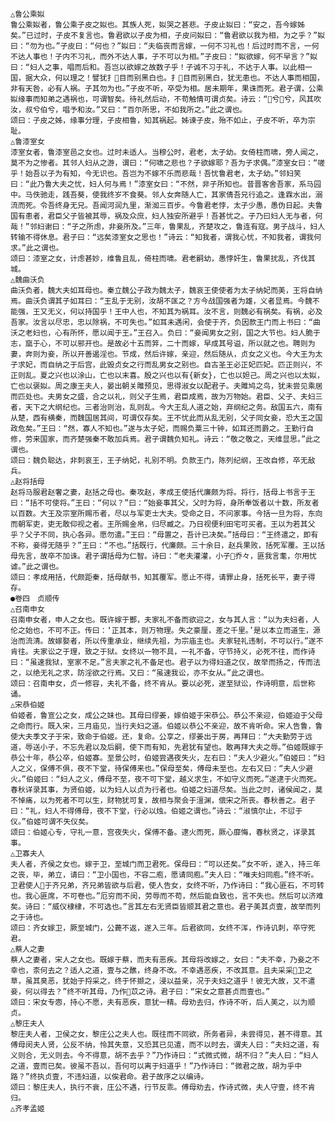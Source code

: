 <!-- { "loadSidebar": true } -->
    △鲁公乘姒
    鲁公乘姒者，鲁公乘子皮之姒也。其族人死，姒哭之甚悲。子皮止姒曰：“安之，吾今嫁姊矣。”已过时，子皮不复言也。鲁君欲以子皮为相，子皮问姒曰：“鲁君欲以我为相，为之乎？”姒曰：“勿为也。”子皮曰：“何也？”姒曰：“夫临丧而言嫁，一何不习礼也！后过时而不言，一何不达人事也！子内不习礼，而外不达人事，子不可以为相。”子皮曰：“姒欲嫁，何不早言？”姒曰：“妇人之事，唱而后和。吾岂以欲嫁之故数子乎！子诚不习于礼，不达于人事。以此相一国，据大众，何以理之！譬犹扌目而别黑白也。扌目而别黑白，犹无患也。不达人事而相国，非有天咎，必有人祸。子其勿为也。”子皮不听，卒受为相。居未期年，果诛而死。君子谓，公乘姒缘事而知弟之遇祸也，可谓智矣。待礼然后动，不苟触情可谓贞矣。诗云：“兮兮，风其吹汝，叔兮伯兮，唱予和汝。”又曰：“百尔所思，不如我所之。”此之谓也。
    颂曰：子皮之姊，缘事分理，子皮相鲁，知其祸起。姊谏子皮，殆不如止，子皮不听，卒为宗耻。
    △鲁漆室女
    漆室女者，鲁漆室邑之女也。过时未适人。当穆公时，君老，太子幼。女倚柱而啸，旁人闻之，莫不为之惨者。其邻人妇从之游，谓曰：“何啸之悲也？子欲嫁耶？吾为子求偶。”漆室女曰：“嗟乎！始吾以子为有知，今无识也。吾岂为不嫁不乐而悲哉！吾忧鲁君老，太子幼。”邻妇笑曰：“此乃鲁大夫之忧，妇人何与焉！”漆室女曰：“不然，非子所知也。昔晋客舍吾家，系马园中。马佚驰走，践吾葵，使我终岁不食葵。邻人女奔随人亡，其家倩吾兄行追之。逢霖水出，溺流而死。令吾终身无兄。吾闻河润九里，渐洳三百步。今鲁君老悖，太子少愚，愚伪日起。夫鲁国有患者，君臣父子皆被其辱，祸及众庶，妇人独安所避乎！吾甚忧之。子乃曰妇人无与者，何哉！”邻妇谢曰：“子之所虑，非妾所及。”三年，鲁果乱，齐楚攻之，鲁连有寇。男子战斗，妇人转输不得休息。君子曰：“远矣漆室女之思也！”诗云：“知我者，谓我心忧，不知我者，谓我何求。”此之谓也。
    颂曰：漆室之女，计虑甚妙，维鲁且乱，倚柱而啸。君老嗣幼，愚悖奸生，鲁果扰乱，齐伐其城。
    △魏曲沃负
    曲沃负者，魏大夫如耳母也。秦立魏公子政为魏太子，魏哀王使使者为太子纳妃而美，王将自纳焉。曲沃负谓其子如耳曰：“王乱于无别，汝胡不匡之？方今战国强者为雄，义者显焉。今魏不能强，王又无义，何以持国乎！王中人也，不知其为祸耳。汝不言，则魏必有祸矣。有祸，必及吾家。汝言以尽忠，忠以除祸，不可失也。”如耳未遇闲，会使于齐，负因款王门而上书曰：“曲沃之老妇也，心有所怀，愿以闻于王。”王召入。负曰：“妾闻男女之别，国之大节也。妇人脆于志，窳于心，不可以邪开也。是故必十五而笄，二十而嫁，早成其号谥，所以就之也。聘则为妻，奔则为妾，所以开善遏淫也。节成，然后许嫁，亲迎，然后随从，贞女之义也。今大王为太子求妃，而自纳之于后宫，此毁贞女之行而乱男女之别也。自古圣王必正妃匹妃。匹正则兴，不正则乱。夏之兴也以涂山，亡也以末喜。殷之兴也以有{新女}，亡也以妲己。周之兴也以太姒，亡也以褒姒。周之康王夫人，晏出朝关雎预见，思得淑女以配君子。夫雎鸠之鸟，犹未尝见乘居而匹处也。夫男女之盛，合之以礼，则父子生焉，君臣成焉，故为万物始。君臣、父子、夫妇三者，天下之大纲纪也。三者治则治，乱则乱。今大王乱人道之始，弃纲纪之务。敌国五六，南有从楚，西有横秦，而魏国居其间，可谓仅存矣。王不忧此而从乱无别，父子同女妾，恐大王之国政危矣。”王曰：“然，寡人不知也。”遂与太子妃，而赐负粟三十钟，如耳还而爵之。王勤行自修，劳来国家，而齐楚强秦不敢加兵焉。君子谓魏负知礼。诗云：“敬之敬之，天维显思。”此之谓也。
    颂曰：魏负聪达，非刺哀王，王子纳妃，礼别不明。负款王门，陈列纪纲，王改自修，卒无敌兵。
    △赵将括母
    赵将马服君赵奢之妻，赵括之母也。秦攻赵，孝成王使括代廉颇为将。将行，括母上书言于王曰：“括不可使将。”王曰：“何以？”曰：“始妾事其父，父时为将，身所奉饭者以十数，所友者以百数。大王及宗室所赐币者，尽以与军吏士大夫。受命之日，不问家事。今括一旦为将，东向而朝军吏，吏无敢仰视之者。王所赐金帛，归尽臧之。乃日视便利田宅可买者。王以为若其父乎？父子不同，执心各异。愿勿遣。”王曰：“母置之，吾计已决矣。”括母曰：“王终遣之，即有不称，妾得无随乎？”王曰：“不也。”括既行，代廉颇。三十余日，赵兵果败，括死军覆。王以括母先言，故卒不加诛。君子谓括母为仁智。诗曰：“老夫灌灌，小子乔々，匪我言耄，尔用忧谑。”此之谓也。
    颂曰：孝成用括，代颇距秦，括母献书，知其覆军。愿止不得，请罪止身，括死长平，妻子得存。
    ●卷四　贞顺传
    △召南申女
    召南申女者，申人之女也。既许嫁于酆，夫家礼不备而欲迎之，女与其人言：“以为夫妇者，人伦之始也，不可不正。传曰：‘正其本，则万物理。失之豪厘，差之千里。’是以本立而道生，源治而流清。故嫁娶者，所以传重承业，继续先祖，为宗庙主也。夫家轻礼违制，不可以行。”遂不肯往。夫家讼之于理，致之于狱。女终以一物不具，一礼不备，守节持义，必死不往，而作诗曰：“虽速我狱，室家不足。”言夫家之礼不备足也。君子以为得妇道之仪，故举而扬之，传而法之，以绝无礼之求，防淫欲之行焉。又曰：“虽速我讼，亦不女从。”此之谓也。
    颂曰：召南申女，贞一修容，夫礼不备，终不肯从。要以必死，遂至狱讼，作诗明意，后世称诵。
    △宋恭伯姬
    伯姬者，鲁宣公之女，成公之妹也。其母曰缪姜，嫁伯姬于宋恭公。恭公不亲迎，伯姬迫于父母之命而行。既入宋，三月庙见，当行夫妇之道。伯姬以恭公不亲迎，故不肯听命。宋人告鲁，鲁使大夫季文子于宋，致命于伯姬。还，复命。公享之，缪姜出于房，再拜曰：“大夫勤劳于远道，辱送小子，不忘先君以及后嗣，使下而有知，先君犹有望也。敢再拜大夫之辱。”伯姬既嫁于恭公十年，恭公卒，伯姬寡。至景公时，伯姬尝遇夜失火，左右曰：“夫人少避火。”伯姬曰：“妇人之义，保傅不俱，夜不下堂，待保傅来也。”保母至矣，傅母未至也。左右又曰：“夫人少避火。”伯姬曰：“妇人之义，傅母不至，夜不可下堂，越义求生，不如守义而死。”遂逮于火而死。春秋详录其事，为贤伯姬，以为妇人以贞为行者也。伯姬之妇道尽矣。当此之时，诸侯闻之，莫不悼痛，以为死者不可以生，财物犹可复，故相与聚会于澶渊，偿宋之所丧。春秋善之。君子曰：“礼，妇人不得傅母，夜不下堂，行必以烛。伯姬之谓也。”诗云：“淑慎尔止，不愆于仪。”伯姬可谓不失仪矣。
    颂曰：伯姬心专，守礼一意，宫夜失火，保傅不备。逮火而死，厥心靡悔，春秋贤之，详录其事。
    △卫寡夫人
    夫人者，齐侯之女也。嫁于卫，至城门而卫君死。保母曰：“可以还矣。”女不听，遂入，持三年之丧，毕，弟立，请曰：“卫小国也，不容二庖，愿请同庖。”夫人曰：“唯夫妇同庖。”终不听。卫君使人于齐兄弟，齐兄弟皆欲与后君，使人告女，女终不听，乃作诗曰：“我心匪石，不可转也。我心匪席，不可卷也。”厄穷而不闵，劳辱而不苟，然后能自致也，言不失也。然后可以济难矣。诗曰：“威仪棣棣，不可选也。”言其左右无贤臣皆顺其君之意也。君子美其贞壹，故举而列之于诗也。
    颂曰：齐女嫁卫，厥至城门，公薨不返，遂入三年。后君欲同，女终不浑，作诗讥刺，卒守死君。
    △蔡人之妻
    蔡人之妻者，宋人之女也。既嫁于蔡，而夫有恶疾。其母将改嫁之，女曰：“夫不幸，乃妾之不幸也，柰何去之？适人之道，壹与之醮，终身不改。不幸遇恶疾，不改其意。且夫采采卫之草，虽其臭恶，犹始于捋采之，终于怀撷之，浸以益亲，况于夫妇之道乎！彼无大故，又不遣妾，何以得去？”终不听其母，乃作苡之诗。君子曰：“宋女之意甚贞而壹也。”
    颂曰：宋女专悫，持心不愿，夫有恶疾，意犹一精。母劝去归，作诗不听，后人美之，以为顺贞。
    △黎庄夫人
    黎庄夫人者，卫侯之女，黎庄公之夫人也。既往而不同欲，所务者异，未尝得见，甚不得意。其傅母闵夫人贤，公反不纳，怜其失意，又恐其已见遣，而不以时去，谓夫人曰：“夫妇之道，有义则合，无义则去。今不得意，胡不去乎？”乃作诗曰：“式微式微，胡不归？”夫人曰：“妇人之道，壹而已矣。彼虽不吾以，吾何可以离于妇道乎！”乃作诗曰：“微君之故，胡为乎中路？”终执贞壹，不违妇道，以俟君命。君子故序之以编诗。
    颂曰：黎庄夫人，执行不衰，庄公不遇，行节反乖。傅母劝去，作诗式微，夫人守壹，终不肯归。
    △齐孝孟姬
